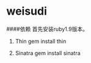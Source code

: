 weisudi
=======

####依赖
首先安装ruby1.9版本。

1. Thin
  gem install thin
  
2. Sinatra
  gem install sinatra
